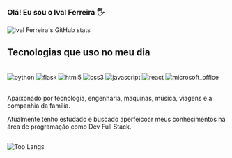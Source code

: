 
### Olá! Eu sou o Ival Ferreira 🖐️

![Ival Ferreira's GitHub stats](https://github-readme-stats.vercel.app/api?username=devlaviferreira&show_icons=true&theme=onedark)

## Tecnologias que uso no meu dia

<div style="display: inline_block"><br/>
    <img align="center" alt="python" src="https://img.shields.io/badge/Python-14354C?style=for-the-badge&logo=python&logoColor=white" />    
    <img align="center" alt="flask" src="https://img.shields.io/badge/Flask-000000?style=for-the-badge&logo=flask&logoColor=white" />
    <img align="center" alt="html5" src="https://img.shields.io/badge/HTML5-E34F26?style=for-the-badge&logo=html5&logoColor=white" />
    <img align="center" alt="css3" src="https://img.shields.io/badge/CSS3-1572B6?style=for-the-badge&logo=css3&logoColor=white" />
    <img align="center" alt="javascript" src="https://img.shields.io/badge/JavaScript-F7DF1E?style=for-the-badge&logo=javascript&logoColor=black" />
    <img align="center" alt="react" src="https://img.shields.io/badge/React-20232A?style=for-the-badge&logo=react&logoColor=61DAFB" />
    <img align="center" alt="microsoft_office" src="https://img.shields.io/badge/Microsoft_Office-D83B01?style=for-the-badge&logo=microsoft-office&logoColor=white" />    
</div><br/>

Apaixonado por tecnologia, engenharia, maquinas, música, viagens e a companhia da família.

Atualmente tenho estudado e buscado aperfeicoar meus conhecimentos na área de programação como Dev Full Stack.

##

![Top Langs](https://github-readme-stats.vercel.app/api/top-langs/?username=devlaviferreira&langs_count=8)
